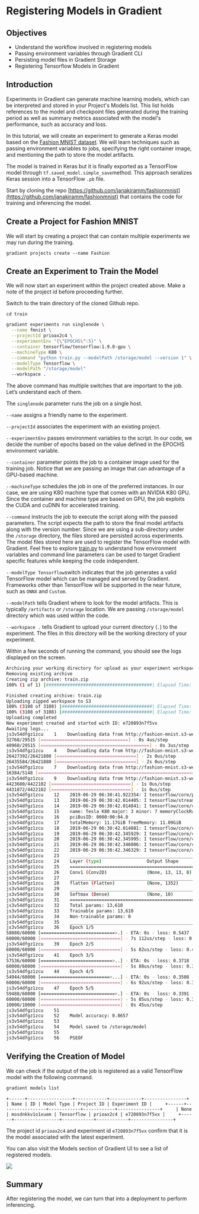 # Registering Models in Gradient

## **Objectives**

* Understand the workflow involved in registering models
* Passing environment variables through Gradient CLI
* Persisting model files in Gradient Storage
* Registering Tensorflow Models in Gradient 

## **Introduction**

Experiments in Gradient can generate machine learning models, which can be interpreted and stored in your Project's Models list. This list holds references to the model and checkpoint files generated during the training period as well as summary metrics associated with the model's performance, such as accuracy and loss.

In this tutorial, we will create an experiment to generate a Keras model based on the [Fashion MNIST dataset](https://www.kaggle.com/zalando-research/fashionmnist). We will learn techniques such as passing environment variables to jobs, specifying the right container image, and mentioning the path to store the model artifacts.

The model is trained in Keras but it is finally exported as a TensorFlow model through `tf.saved_model.simple_save`method. This approach seralizes Keras session into a TensorFlow `.pb` file.

Start by cloning the repo [https://github.com/janakiramm/fashionmnist](https://github.com/janakiramm/fashionmnist) that contains the code for training and inferencing the model.

## Create a Project for Fashion MNIST

We will start by creating a project that can contain multiple experiments we may run during the training.

```text
gradient projects create --name Fashion
```

## Create an Experiment to Train the Model

We will now start an experiment within the project created above. Make a note of the project id before proceeding further.

Switch to the train directory of the cloned Github repo.

```text
cd train
```

```bash
gradient experiments run singlenode \
  --name fmnist \
  --projectId prioax2c4 \
  --experimentEnv "{\"EPOCHS\":5}" \
  --container tensorflow/tensorflow:1.9.0-gpu \
  --machineType K80 \
  --command "python train.py --modelPath /storage/model --version 1" \
  --modelType Tensorflow \
  --modelPath "/storage/model"
  --workspace .
```

The above command has multiple switches that are important to the job. Let’s understand each of them.

The `singlenode` parameter runs the job on a single host.

`--name` assigns a friendly name to the experiment.

`--projectId` associates the experiment with an existing project.

`--experimentEnv` passes environment variables to the script. In our code, we decide the number of epochs based on the value defined in the EPOCHS environment variable.

`--container` parameter points the job to a container image used for the training job. Notice that we are passing an image that can advantage of a GPU-based machine.

`--machineType` schedules the job in one of the preferred instances. In our case, we are using K80 machine type that comes with an NVIDIA K80 GPU. Since the container and machine type are based on GPU, the job exploits the CUDA and cuDNN for accelerated training.

`--command` instructs the job to execute the script along with the passed parameters. The script expects the path to store the final model artifacts along with the version number. Since we are using a sub-directory under the `/storage` directory, the files stored are persisted across experiments. The model files stored here are used to register the TensorFlow model with Gradient. Feel free to explore [train.py](https://github.com/janakiramm/fashionmnist/blob/master/train/train.py) to understand how environment variables and command line parameters can be used to target Gradient specific features while keeping the code independent.

`--modelType Tensorflow`switch indicates that the job generates a valid TensorFlow model which can be managed and served by Gradient. Frameworks other than TensorFlow will be supported in the near future, such as `ONNX` and `Custom`.

`--modelPath` tells Gradient where to look for the model artifacts. This is typically `/artifacts` or `/storage` location. We are passing `/storage/model` directory which was used within the code.

`--workspace .` tells Gradient to upload your current directory \(`.`\) to the experiment. The files in this directory will be the working directory of your experiment.

Within a few seconds of running the command, you should see the logs displayed on the screen.

```bash
Archiving your working directory for upload as your experiment workspace...(See https://docs.paperspace.com/gradient/experiments/run-experiments for more information.)
Removing existing archive
Creating zip archive: train.zip
100% (1 of 1) |########################################| Elapsed Time: 0:00:00 Time:  0:00:00

Finished creating archive: train.zip
Uploading zipped workspace to S3
100% (3108 of 3108) |##################################| Elapsed Time: 0:00:00 ETA:  00:00:00
100% (3108 of 3108) |##################################| Elapsed Time: 0:00:00 Time:  0:00:00
Uploading completed
New experiment created and started with ID: e720893n7f5vx
Awaiting logs...
js3v54dfgz1zcu    1    Downloading data from http://fashion-mnist.s3-website.eu-central-1.amazonaws.com/train-labels-idx1-ubyte.gz
32768/29515 [=================================] - 0s 4us/step
40960/29515 [=========================================] - 0s 3us/step
js3v54dfgz1zcu    4    Downloading data from http://fashion-mnist.s3-website.eu-central-1.amazonaws.com/train-images-idx3-ubyte.gz
26427392/26421880 [==============================] - 2s 0us/step
26435584/26421880 [==============================] - 2s 0us/step
js3v54dfgz1zcu    7    Downloading data from http://fashion-mnist.s3-website.eu-central-1.amazonaws.com/t10k-labels-idx1-ubyte.gz
16384/5148 [===============================================================================================] - 0s 0us/step
js3v54dfgz1zcu    9    Downloading data from http://fashion-mnist.s3-website.eu-central-1.amazonaws.com/t10k-images-idx3-ubyte.gz
4423680/4422102 [==============================] - 1s 0us/step
4431872/4422102 [==============================] - 1s 0us/step
js3v54dfgz1zcu    12    2019-06-29 06:30:41.922354: I tensorflow/core/platform/cpu_feature_guard.cc:141] Your CPU supports instructions that this TensorFlow binary was not compiled to use: AVX2 FMA
js3v54dfgz1zcu    13    2019-06-29 06:30:42.014405: I tensorflow/stream_executor/cuda/cuda_gpu_executor.cc:897] successful NUMA node read from SysFS had negative value (-1), but there must be at least one NUMA node, so returning NUMA node zero
js3v54dfgz1zcu    14    2019-06-29 06:30:42.014841: I tensorflow/core/common_runtime/gpu/gpu_device.cc:1392] Found device 0 with properties:
js3v54dfgz1zcu    15    name: Tesla K80 major: 3 minor: 7 memoryClockRate(GHz): 0.8235
js3v54dfgz1zcu    16    pciBusID: 0000:00:04.0
js3v54dfgz1zcu    17    totalMemory: 11.17GiB freeMemory: 11.09GiB
js3v54dfgz1zcu    18    2019-06-29 06:30:42.014881: I tensorflow/core/common_runtime/gpu/gpu_device.cc:1471] Adding visible gpu devices: 0
js3v54dfgz1zcu    19    2019-06-29 06:30:42.345929: I tensorflow/core/common_runtime/gpu/gpu_device.cc:952] Device interconnect StreamExecutor with strength 1 edge matrix:
js3v54dfgz1zcu    20    2019-06-29 06:30:42.345995: I tensorflow/core/common_runtime/gpu/gpu_device.cc:958]      0
js3v54dfgz1zcu    21    2019-06-29 06:30:42.346006: I tensorflow/core/common_runtime/gpu/gpu_device.cc:971] 0:   N
js3v54dfgz1zcu    22    2019-06-29 06:30:42.346329: I tensorflow/core/common_runtime/gpu/gpu_device.cc:1084] Created TensorFlow device (/job:localhost/replica:0/task:0/device:GPU:0 with 10748 MB memory) -> physical GPU (device: 0, name: Tesla K80, pci bus id: 0000:00:04.0, compute capability: 3.7)
js3v54dfgz1zcu    23    _________________________________________________________________
js3v54dfgz1zcu    24    Layer (type)                 Output Shape              Param #
js3v54dfgz1zcu    25    =================================================================
js3v54dfgz1zcu    26    Conv1 (Conv2D)               (None, 13, 13, 8)         80
js3v54dfgz1zcu    27    _________________________________________________________________
js3v54dfgz1zcu    28    flatten (Flatten)            (None, 1352)              0
js3v54dfgz1zcu    29    _________________________________________________________________
js3v54dfgz1zcu    30    Softmax (Dense)              (None, 10)                13530
js3v54dfgz1zcu    31    =================================================================
js3v54dfgz1zcu    32    Total params: 13,610
js3v54dfgz1zcu    33    Trainable params: 13,610
js3v54dfgz1zcu    34    Non-trainable params: 0
js3v54dfgz1zcu    35    _________________________________________________________________
js3v54dfgz1zcu    36    Epoch 1/5
58080/60000 [============================>.] - ETA: 0s - loss: 0.5437 - acc: 0.8103
60000/60000 [==============================] - 7s 112us/step - loss: 0.5406 - acc: 0.8113
js3v54dfgz1zcu    39    Epoch 2/5
60000/60000 [==============================] - 5s 82us/step - loss: 0.4034 - acc: 0.8597
js3v54dfgz1zcu    41    Epoch 3/5
57536/60000 [===========================>..] - ETA: 0s - loss: 0.3718 - acc: 0.8697
60000/60000 [==============================] - 5s 88us/step - loss: 0.3715 - acc: 0.8698.8698
js3v54dfgz1zcu    44    Epoch 4/5
54944/60000 [==========================>...] - ETA: 0s - loss: 0.3508 - acc: 0.8760
60000/60000 [==============================] - 6s 92us/step - loss: 0.3514 - acc: 0.876059
js3v54dfgz1zcu    47    Epoch 5/5
59488/60000 [============================>.] - ETA: 0s - loss: 0.3391 - acc: 0.8794
60000/60000 [==============================] - 5s 85us/step - loss: 0.3392 - acc: 0.8795.8794
10000/10000 [==============================] - 0s 45us/step
js3v54dfgz1zcu    51
js3v54dfgz1zcu    52    Model accuracy: 0.8657
js3v54dfgz1zcu    53
js3v54dfgz1zcu    54    Model saved to /storage/model
js3v54dfgz1zcu    55
js3v54dfgz1zcu    56    PSEOF
```

## Verifying the Creation of Model

We can check if the output of the job is registered as a valid TensorFlow model with the following command.

```bash
gradient models list
```

`+------+-----------------+------------+------------+----------------+    
| Name | ID | Model Type | Project ID | Experiment ID |    
+------+-----------------+------------+------------+----------------+    
| None | mosdnkkv1o1xuem | Tensorflow | prioax2c4 | e720893n7f5vx |    
+------+-----------------+------------+------------+----------------+`

The project id `prioax2c4` and experiment id `e720893n7f5vx` confirm that it is the model associated with the latest experiment.

You can also visit the Models section of Gradient UI to see a list of registered models.

![](../.gitbook/assets/grad-model-0.jpg)

## Summary

After registering the model, we can turn that into a deployment to perform inferencing.

